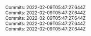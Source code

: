 Commits: 2022-02-09T05:47:27.644Z
<br>
Commits: 2022-02-09T05:47:27.644Z
<br>
Commits: 2022-02-09T05:47:27.644Z
<br>
Commits: 2022-02-09T05:47:27.644Z
<br>
Commits: 2022-02-09T05:47:27.644Z
<br>
